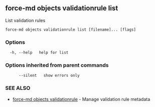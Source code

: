 ## force-md objects validationrule list

List validation rules

```
force-md objects validationrule list [filename]... [flags]
```

### Options

```
  -h, --help   help for list
```

### Options inherited from parent commands

```
      --silent   show errors only
```

### SEE ALSO

* [force-md objects validationrule](force-md_objects_validationrule.md)	 - Manage validation rule metadata

